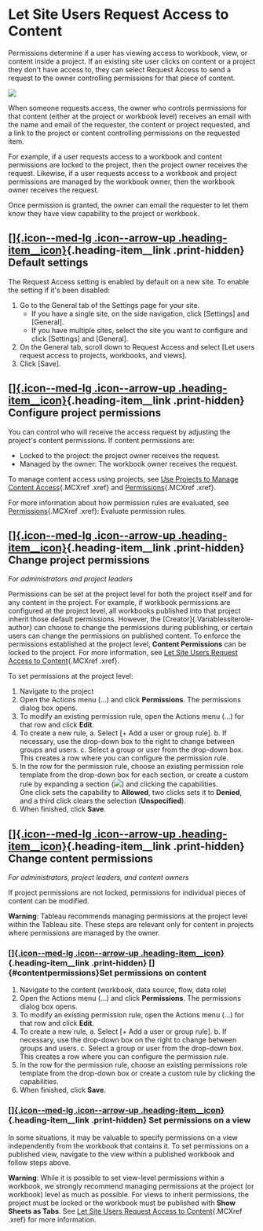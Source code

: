

Let Site Users Request Access to Content
========================================
Permissions determine if a user has viewing access to workbook, view, or
content inside a project. If an existing site user clicks on content or
a project they don't have access to, they can select Request Access to
send a request to the owner controlling permissions for that piece of
content.

![](./Let%20Users%20Request%20Access%20to%20Content%20and%20Projects%20-%20Tableau_files/request_access.png)

When someone requests access, the owner who controls permissions for
that content (either at the project or workbook level) receives an email
with the name and email of the requester, the content or project
requested, and a link to the project or content controlling permissions
on the requested item.

For example, if a user requests access to a workbook and content
permissions are locked to the project, then the project owner receives
the request. Likewise, if a user requests access to a workbook and
project permissions are managed by the workbook owner, then the workbook
owner receives the request.

Once permission is granted, the owner can email the requester to let
them know they have view capability to the project or workbook.

<div>

[[]{.icon--med-lg .icon--arrow-up .heading-item__icon}](https://help.tableau.com/current/server/en-us/Request_access.htm#){.heading-item__link .print-hidden} Default settings
------------------------------------------------------------------------------------------------------------------------------------------------------------------------------

</div>

The Request Access setting is enabled by default on a new site. To
enable the setting if it\'s been disabled:

1.  Go to the General tab of the Settings page for your site.
    -   If you have a single site, on the side navigation, click
        [Settings] and [General].
    -   If you have multiple sites, select the site you want to
        configure and click [Settings] and
        [General].
2.  On the General tab, scroll down to Request Access and select [Let
    users request access to projects, workbooks, and views].
3.  Click [Save].

<div>

[[]{.icon--med-lg .icon--arrow-up .heading-item__icon}](https://help.tableau.com/current/server/en-us/Request_access.htm#){.heading-item__link .print-hidden} Configure project permissions
-------------------------------------------------------------------------------------------------------------------------------------------------------------------------------------------

</div>

You can control who will receive the access request by adjusting the
project's content permissions. If content permissions are:

-   Locked to the project: the project owner receives the request.
-   Managed by the owner: The workbook owner receives the request.

To manage content access using projects, see [Use Projects to Manage
Content
Access](https://help.tableau.com/current/server/en-us/projects.htm){.MCXref
.xref} and
[Permissions](https://help.tableau.com/current/server/en-us/permissions.htm#lock-project-permissions){.MCXref
.xref}.

For more information about how permission rules are evaluated, see
[Permissions](https://help.tableau.com/current/server/en-us/permissions.htm#evaluate-permission-rules){.MCXref
.xref}: Evaluate permission rules.

<div>

[[]{.icon--med-lg .icon--arrow-up .heading-item__icon}](https://help.tableau.com/current/server/en-us/Request_access.htm#){.heading-item__link .print-hidden} Change project permissions
----------------------------------------------------------------------------------------------------------------------------------------------------------------------------------------

</div>

<div>

*For administrators and project leaders*

Permissions can be set at the project level for both the project itself
and for any content in the project. For example, if workbook permissions
are configured at the project level, all workbooks published into that
project inherit those default permissions. However, the
[Creator]{.Variablessiterole-author} can choose to change the
permissions during publishing, or certain users can change the
permissions on published content. To enforce the permissions established
at the project level, **Content Permissions** can be locked to the
project. For more information, see [Let Site Users Request Access to
Content](https://help.tableau.com/current/server/en-us/Request_access.htm#LockProject){.MCXref
.xref}.

To set permissions at the project level:

1.  Navigate to the project
2.  Open the Actions menu (\...) and click **Permissions**. The
    permissions dialog box opens.
3.  To modify an existing permission rule, open the Actions menu (\...)
    for that row and click **Edit**.
4.  To create a new rule,
    a.  Select [+ Add a user or group rule].
    b.  If necessary, use the drop-down box to the right to change
        between groups and users.
    c.  Select a group or user from the drop-down box. This creates a
        row where you can configure the permission rule.
5.  In the row for the permission rule, choose an existing permission
    role template from the drop-down box for each section, or create a
    custom rule by expanding a
    section (![](./Let%20Users%20Request%20Access%20to%20Content%20and%20Projects%20-%20Tableau_files/perms_expand_icon.png))
    and clicking the capabilities.\
    One click sets the capability to **Allowed**, two clicks sets it to
    **Denied**, and a third click clears the selection
    (**Unspecified**).
6.  When finished, click **Save**.

</div>

<div>

[[]{.icon--med-lg .icon--arrow-up .heading-item__icon}](https://help.tableau.com/current/server/en-us/Request_access.htm#){.heading-item__link .print-hidden} Change content permissions
----------------------------------------------------------------------------------------------------------------------------------------------------------------------------------------

</div>

<div>

*For administrators, project leaders, and content owners*

If project permissions are not locked, permissions for individual pieces
of content can be modified.

**Warning**: Tableau recommends managing permissions at the project
level within the Tableau site. These steps are relevant only for content
in projects where permissions are managed by the owner.

<div>

### [[]{.icon--med-lg .icon--arrow-up .heading-item__icon}](https://help.tableau.com/current/server/en-us/Request_access.htm#){.heading-item__link .print-hidden} []{#contentpermissions}Set permissions on content

</div>

1.  Navigate to the content (workbook, data source, flow, data role)
2.  Open the Actions menu (\...) and click **Permissions**. The
    permissions dialog box opens.
3.  To modify an existing permission rule, open the Actions menu (\...)
    for that row and click **Edit**.
4.  To create a new rule,
    a.  Select [+ Add a user or group rule].
    b.  If necessary, use the drop-down box on the right to change
        between groups and users.
    c.  Select a group or user from the drop-down box. This creates a
        row where you can configure the permission rule.
5.  In the row for the permission rule, choose an existing permissions
    role template from the drop-down box or create a custom rule by
    clicking the capabilities.
6.  When finished, click **Save**.

<div>

### [[]{.icon--med-lg .icon--arrow-up .heading-item__icon}](https://help.tableau.com/current/server/en-us/Request_access.htm#){.heading-item__link .print-hidden} Set permissions on a view

</div>

In some situations, it may be valuable to specify permissions on a view
independently from the workbook that contains it. To set permissions on
a published view, navigate to the view within a published workbook and
follow steps above.

**Warning**: While it is possible to set view-level permissions within a
workbook, we strongly recommend managing permissions at the project (or
workbook) level as much as possible. For views to inherit permissions,
the project must be locked or the workbook must be published with **Show
Sheets as Tabs**. See [Let Site Users Request Access to
Content](https://help.tableau.com/current/server/en-us/Request_access.htm#sheettabs){.MCXref
.xref} for more information.
